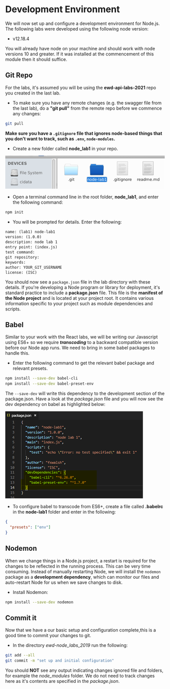 # Development Environment

We will now set up and configure a development environment for Node.js. The following labs were developed using the following node version:

- v12.18.4

You will already have node on your machine and should work with node versions 10 and greater. If it was installed at the commencement of this module then it should suffice.


## Git Repo
For the labs, it's assumed you will be using the **ewd-api-labs-2021** repo you created in the last lab. 

- To make sure you have any remote changes (e.g. the swagger file from the last lab), do a **"git pull"** from the remote repo before we commence any changes:

~~~bash
git pull
~~~

**Make sure you have a ``.gitignore`` file that ignores node-based things that you don't want to track, such as ``.env``, ``node-modules``.**

- Create a new folder called **node_lab1** in your repo.

![Empty Local Repo](./img/git_repo_lab1.png)

- Open a terminal command line in the root folder, **node_lab1**, and enter the following command:

~~~bash
npm init
~~~

- You will be prompted for details. Enter the following:

~~~
name: (lab1) node-lab1
version: (1.0.0) 
description: node lab 1
entry point: (index.js)
test command:
git repository: 
keywords:
author: YOUR_GIT_USERNAME
license: (ISC)
~~~

You should now see a ``package.json`` file in the lab directory with these details.
If you're developing a Node program or library for deployment, it's standard practice to include a **package.json** file. This file is the **manifest of the Node project** and is located at your project root. It contains various information specific to your project such as module dependencies and scripts. 

## Babel

Similar to your work with the React labs, we will be writing our Javascript using ES6+ so we require ***transcoding*** to a backward compatible version before our Node app runs. We need to bring in some babel packages to handle this.

- Enter the following command to get the relevant babel package and relevant  presets.

~~~bash
npm install --save-dev babel-cli
npm install --save-dev babel-preset-env
~~~

The ``--save-dev`` will write this dependency to the development section of the package.json. Have a look at the *package.json* file and you will now see the dev dependency on babel as highlighted below:

![Development Dependencies](./img/package.PNG)



- To configure babel to transcode from ES6+, create a file called **.babelrc** in the **node-lab1** folder and enter in the following:
~~~json
{
  "presets": ["env"]
}
~~~



## Nodemon

When we change things in a Node.js project, a restart is required for the changes to be reflected in the running process. This can be very time consuming. Instead of manually restarting Node, we will install the ``nodemon`` package as a **development dependency**, which can monitor our files and auto-restart Node for us when we save changes to disk.

- Install Nodemon:
~~~bash
npm install --save-dev nodemon
~~~

## Commit it

Now that we have a our basic setup and configuration complete,this is a good time to commit your changes to git.

- In the directory *ewd-node_labs_2019* run the following:

~~~bash
git add --all
git commit -m "set up and initial configuration"
~~~

You should **NOT** see any output indicating changes ignored file and folders, for example the *node_modules* folder. We do not need to track changes here as it's contents are specified in the *package.json*.

